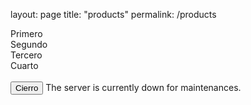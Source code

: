 layout: page
title: "products"
permalink: /products
<div class="container">
    <div class="row">
        <div class="col-3">
            <div class="card">
                <label>Primero</label>
            </div>
        </div>
        <div class="col-6">
            <div class="card">
                <label>Segundo</label>
            </div>
        </div>
        <div class="col">
            <div class="card">
                <label>Tercero</label>
            </div>
        </div>
        <div class="col">
            <div class="card">
                <label>Cuarto</label>
            </div>
        </div>
    </div>
</div>
<br />
<div class="alert alert-danger" role="alert">
    <button type="button" class="btn-close" data-dismiss="alert">
        Cierro
    </button>
    The server is currently down for maintenances.
</div>
